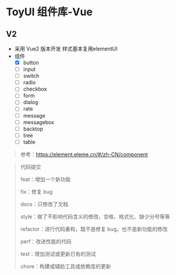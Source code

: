 # ToyUI 组件库-Vue

## V2

- 采用 Vue2 版本开发
  样式基本复用elementUI
- 组件
  - [x] button
  - [ ] input
  - [ ] switch
  - [ ] radio
  - [ ] checkbox
  - [ ] form
  - [ ] dialog
  - [ ] rate
  - [ ] message
  - [ ] messagebox
  - [ ] backtop
  - [ ] tree
  - [ ] table

> 参考：https://element.eleme.cn/#/zh-CN/component

> 代码提交
>
> feat：增加一个新功能
>
> fix：修复 bug
>
> docs：只修改了文档
>
> style：做了不影响代码含义的修改，空格、格式化、缺少分号等等
>
> refactor：进行代码重构，既不是修复 bug，也不是新功能的修改
>
> perf：改进性能的代码
>
> test：增加测试或更新已有的测试
>
> chore：构建或辅助工具或依赖库的更新
